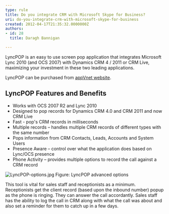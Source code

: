 ```yaml
---
type: rule
title: Do you integrate CRM with Microsoft Skype for Business?
uri: do-you-integrate-crm-with-microsoft-skype-for-business
created: 2012-04-17T21:35:32.0000000Z
authors:
- id: 28
  title: Daragh Bannigan

---
```




<span class='intro'> LyncPOP is an easy to use screen pop application that integrates Microsoft Lync 2010 (and OCS 2007) with Dynamics CRM 4 / 2011 or CRM Live, maximizing your investment in these two leading applications.  </span>

<p>LyncPOP can be purchased from <a href="http&#58;//www.appvnet.com/services-view/lyncpop/">appVnet website</a>. 
</p>
<h2>LyncPOP Features and Benefits</h2>
<ul>
<li>Works with OCS 2007 R2 and Lync 2010</li>
<li>Designed to pop records for Dynamics CRM 4.0 and CRM 2011 and now CRM Live</li>
<li>Fast - pop's CRM records in milliseconds</li>
<li>Multiple records – handles multiple CRM records of different types with the same number</li>
<li>Pops information from CRM Contacts, Leads, Accounts and System Users</li>
<li>Presence Aware – control over what the application does based on Lync/OCS presence</li>
<li>Phone Activity – provides multiple options to record the call against a CRM record</li>
</ul>
<img src="/ITAndNetworking/Rules-to-Better-Lync/PublishingImages/lyncPOP-options.jpg.jpg" alt="LyncPOP-options.jpg" class="ms-rteCustom-ImageArea" />
<span class="ms-rteCustom-FigureNormal">Figure&#58; LyncPOP advanced options</span>
<p>This tool is vital for sales staff and receptionists as a minimum. <br>
Receptionists get the client record (based upon the inbound number) popup as the phone is ringing. They can answer the call accordantly. Sales staff has the ability to log the call in CRM along with what the call was about and also set a reminder for them to catch up in a few days.</p>




